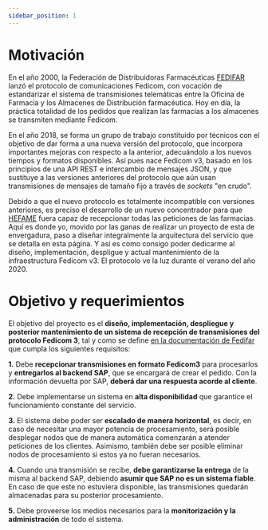 ```yaml
---
sidebar_position: 1
---
```


# Motivación
<!-- RESUMIR EN UN PARRAFO MAS CORTO-->
En el año 2000, la Federación de Distribuidoras Farmacéuticas [FEDIFAR](http://fedifar.net/) lanzó el protocolo de comunicaciones Fedicom, con vocación de estandarizar el sistema de transmisiones telemáticas entre la Oficina de Farmacia y los Almacenes de Distribución farmacéutica. Hoy en día, la práctica totalidad de los pedidos que realizan las farmacias a los almacenes se transmiten mediante Fedicom.

En el año 2018, se forma un grupo de trabajo constituido por técnicos con el objetivo de dar forma a una nueva versión del protocolo, que incorpora importantes mejoras con respecto a la anterior, adecuándolo a los nuevos tiempos y formatos disponibles. Así pues nace Fedicom v3, basado en los principios de una API REST e intercambio de mensajes JSON, y que sustituye a las versiones anteriores del protocolo que aún usan transmisiones de mensajes de tamaño fijo a través de *sockets* "en crudo". 
<!-- FIN RESUMIR -->

Debido a que el nuevo protocolo es totalmente incompatible con versiones anteriores, es preciso el desarrollo de un nuevo concentrador para que [HEFAME](https://hefame.es) fuera capaz de recepcionar todas las peticiones de las farmacias. Aquí es donde yo, movido por las ganas de realizar un proyecto de esta de envergadura, paso a diseñar integralmente la arquitectura del servicio que se detalla en esta página. Y así es como consigo poder dedicarme al diseño, implementación, despligue y actual mantenimiento de la infraestructura Fedicom v3. El protocolo ve la luz durante el verano del año 2020.

# Objetivo y requerimientos

El objetivo del proyecto es el **diseño, implementación, despliegue y posterior mantenimiento de un sistema de recepción de transmisiones del protocolo Fedicom 3**, tal y como se define [en la documentación de Fedifar](http://fedifar.net/fedicomv3/) que cumpla los siguientes requisitos:

**1.** Debe **recepcionar transmisiones en formato Fedicom3** para procesarlos y **entregarlos al backend SAP**, que se encargará de crear el pedido. Con la información devuelta por SAP, **deberá dar una respuesta acorde al cliente**.

**2.** Debe implementarse un sistema en **alta disponibilidad** que garantice el funcionamiento constante del servicio.

**3.** El sistema debe poder ser **escalado de manera horizontal**, es decir, en caso de necesitar una mayor potencia de procesamiento, será posible desplegar nodos que de manera automática comenzarán a atender peticiones de los clientes. Asimismo, también debe ser posible eliminar nodos de procesamiento si estos ya no fueran necesarios.

**4.** Cuando una transmisión se recibe, **debe garantizarse la entrega** de la misma al backend SAP, debiendo **asumir que SAP no es un sistema fiable**. En caso de que este no estuviera disponible, las transmisiones quedarán almacenadas para su posterior procesamiento.

**5.** Debe proveerse los medios necesarios para la **monitorización y la administración** de todo el sistema.